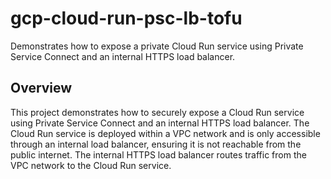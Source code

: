 # gcp-cloud-run-psc-lb-tofu

Demonstrates how to expose a private Cloud Run service using Private Service Connect and an internal HTTPS load balancer.

## Overview

This project demonstrates how to securely expose a Cloud Run service using Private Service Connect and an internal HTTPS load balancer. The Cloud Run service is deployed within a VPC network and is only accessible through an internal load balancer, ensuring it is not reachable from the public internet. The internal HTTPS load balancer routes traffic from the VPC network to the Cloud Run service.

<!-- BEGIN_TF_DOCS -->
<!-- END_TF_DOCS -->
